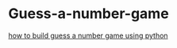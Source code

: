 # Guess-a-number-game
[how to build guess a number game using python](https://github.com/Techie03/Guess-a-number-game/blob/main/guess.py)
